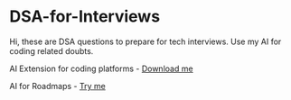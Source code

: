 # DSA-for-Interviews
Hi, these are DSA questions to prepare for tech interviews. Use my AI for coding related doubts. 

AI Extension for coding platforms - [Download me](chromewebstore.google.com/detail/preplaced-ai-mentor/phbhomcaiapjeoghkpegkkccfidalfaa?mentorai=shumbul-arifa)

AI for Roadmaps - [Try me](https://preplaced.in/mentorai/shumbul-arifa)
